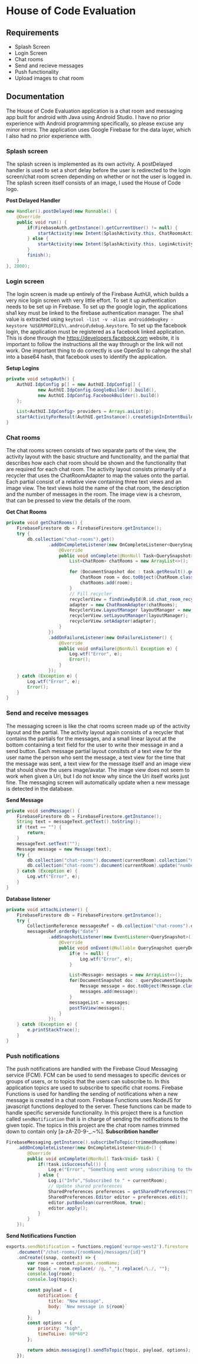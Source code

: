 # House of Code Evaluation

## Requirements
- Splash Screen
- Login Screen
- Chat rooms
- Send and recieve messages
- Push functionality
- Upload images to chat room

## Documentation
The House of Code Evaluation application is a chat room and messaging app built for android with Java using Android Studio.
I have no prior experience with Android programming specifically, so please excuse any minor errors.
The application uses Google Firebase for the data layer, which I also had no prior experience with.

### Splash screen
The splash screen is implemented as its own activity. A postDelayed handler is used to set a short delay before the user is redirected to the login screen/chat room screen depending on whether or not the user is logged in.
The splash screen itself consists of an image, I used the House of Code logo.

**Post Delayed Handler**
```java
new Handler().postDelayed(new Runnable() {
    @Override
    public void run() {
        if(FirebaseAuth.getInstance().getCurrentUser() != null) {
            startActivity(new Intent(SplashActivity.this, ChatRoomsActivity.class));
        } else {
            startActivity(new Intent(SplashActivity.this, LoginActivity.class));
        }
        finish();
    }
}, 2000);
```

### Login screen
The login screen is made up entirely of the Firebase AuthUI, which builds a very nice login screen with very little effort.
To set it up authentication needs to be set up in Firebase. To set up the google login, the applications sha1 key must be linked to the firebase authentication manager. The sha1 value is extracted using `keytool -list -v -alias androiddebugkey -keystore %USERPROFILE%\.android\debug.keystore`. To set up the facebook login, the application must be registered as a facebook linked application. This is done through the <https://developers.facebook.com> website, it is important to follow the instructions all the way through or the link will not work. One important thing to do correctly is use OpenSsl to cahnge the sha1 into a base64 hash, that facebook uses to identify the application.

**Setup Logins**
```java
private void setupAuth() {
    AuthUI.IdpConfig p[] = new AuthUI.IdpConfig[] {
            new AuthUI.IdpConfig.GoogleBuilder().build(),
            new AuthUI.IdpConfig.FacebookBuilder().build()
    };

    List<AuthUI.IdpConfig> providers = Arrays.asList(p);
    startActivityForResult(AuthUI.getInstance().createSignInIntentBuilder().setAvailableProviders(providers).build(), 123);
}
```

### Chat rooms
The chat rooms screen consists of two separate parts of the view, the activity layout with the basic structure and functionality, and the partial that describes how each chat room should be shown and the functionality that are required for each chat room. The activity layout consists primarily of a recycler that uses the ChatRoomAdapter to map the values onto the partial. Each partial consist of a relative view containing three text views and an image view. The text views hold the name of the chat room, the description and the number of messages in the room. The image view is a chevrom, that can be pressed to view the details of the room.

**Get Chat Rooms**
```java
private void getChatRooms() {
    FirebaseFirestore db = FirebaseFirestore.getInstance();
    try {
        db.collection("chat-rooms").get()
                .addOnCompleteListener(new OnCompleteListener<QuerySnapshot>() {
                    @Override
                    public void onComplete(@NonNull Task<QuerySnapshot> task) {
                        List<ChatRoom> chatRooms = new ArrayList<>();

                        for (DocumentSnapshot doc : task.getResult().getDocuments()) {
                            ChatRoom room = doc.toObject(ChatRoom.class);
                            chatRooms.add(room);
                        }
                        // Fill recycler
                        recyclerView = findViewById(R.id.chat_room_recycler);
                        adapter = new ChatRoomAdapter(chatRooms);
                        RecyclerView.LayoutManager layoutManager = new LinearLayoutManager(getApplicationContext());
                        recyclerView.setLayoutManager(layoutManager);
                        recyclerView.setAdapter(adapter);
                    }
                })
                .addOnFailureListener(new OnFailureListener() {
                    @Override
                    public void onFailure(@NonNull Exception e) {
                        Log.wtf("Error", e);
                        Error();
                    }
                });
    } catch (Exception e) {
        Log.wtf("Error", e);
        Error();
    }
}
```

### Send and receive messages
The messaging screen is like the chat rooms screen made up of the activity layout and the partial. The activity layout again consists of a recycler that contains the partials for the messages, and a small linear layout at the bottom containing a text field for the user to write their message in and a send button. Each message partial layout consitsts of a text view for the user name the person who sent the message, a text view for the time that the message was sent, a text view for the message itself and an image view that should show the users image/avatar. The image view does not seem to work when given a Uri, but I do not know why since the Uri itself works just fine. The messaging screen will automatically update when a new message is detected in the database.

**Send Message**
```java
private void sendMessage() {
    FirebaseFirestore db = FirebaseFirestore.getInstance();
    String text = messageText.getText().toString();
    if (text == "") {
        return;
    }
    messageText.setText("");
    Message message = new Message(text);
    try {
        db.collection("chat-rooms").document(currentRoom).collection("messages").add(message);
        db.collection("chat-rooms").document(currentRoom).update("numberOfMessages", messageList.size()+1);
    } catch (Exception e) {
        Log.wtf("Error", e);
    }
}
```
**Database listener**
```java
private void attachListener() {
    FirebaseFirestore db = FirebaseFirestore.getInstance();
    try {
        CollectionReference messagesRef = db.collection("chat-rooms").document(currentRoom).collection("messages");
        messagesRef.orderBy("date")
                .addSnapshotListener(new EventListener<QuerySnapshot>() {
                    @Override
                    public void onEvent(@Nullable QuerySnapshot queryDocumentSnapshots, @Nullable FirebaseFirestoreException e) {
                        if(e != null) {
                            Log.wtf("Error", e);
                        }

                        List<Message> messages = new ArrayList<>();
                        for(DocumentSnapshot doc : queryDocumentSnapshots.getDocuments()) {
                            Message message = doc.toObject(Message.class);
                            messages.add(message);
                        }
                        messageList = messages;
                        postToView(messages);
                    }
                });
    } catch (Exception e) {
        e.printStackTrace();
    }
}
```

### Push notifications
The push notifications are handled with the Firebase Cloud Messaging service (FCM). FCM can be used to send messages to specific devices or groups of users, or to topics that the users can subscribe to. In this application topics are used to subscribe to specific chat rooms. Firebase Functions is used for handling the sending of notifications when a new message is created in a chat room. Firebase Functions uses NodeJS for javascript functions deployed to the server. These functions can be made to handle specific serverside functionality. In this project there is a function called `sendNotification` that is in charge of sending the notifications to the given topic.
The topics in this project are the chat room names trimmed down to contain only [a-zA-Z0-9-_.~%].
**Subscribtion handler**
```java
FirebaseMessaging.getInstance().subscribeToTopic(trimmedRoomName)
    .addOnCompleteListener(new OnCompleteListener<Void>() {
        @Override
        public void onComplete(@NonNull Task<Void> task) {
            if(!task.isSuccessful()) {
                Log.e("Error", "Something went wrong subscribing to the topic...");
            } else {
                Log.i("Info","Subscribed to " + currentRoom);
                // Update shared preferences
                SharedPreferences preferences = getSharedPreferences("SubscribedTopics", MODE_PRIVATE);
                SharedPreferences.Editor editor = preferences.edit();
                editor.putBoolean(currentRoom, true);
                editor.apply();
            }
        }
    });
```
**Send Notifications Function**
```javascript
exports.sendNotification = functions.region('europe-west2').firestore
    .document("/chat-rooms/{roomName}/messages/{id}")
    .onCreate((snap, context) => {
        var room = context.params.roomName;
        var topic = room.replace(/ /g, "_").replace(/\./, "");
        console.log(room);
        console.log(topic);

        const payload = {
            notification: {
                title: "New message",
                body: `New message in ${room}`
            }
        };
        const options = {
            priority: "high",
            timeToLive: 60*60*2
        };

        return admin.messaging().sendToTopic(topic, payload, options);
    });
```